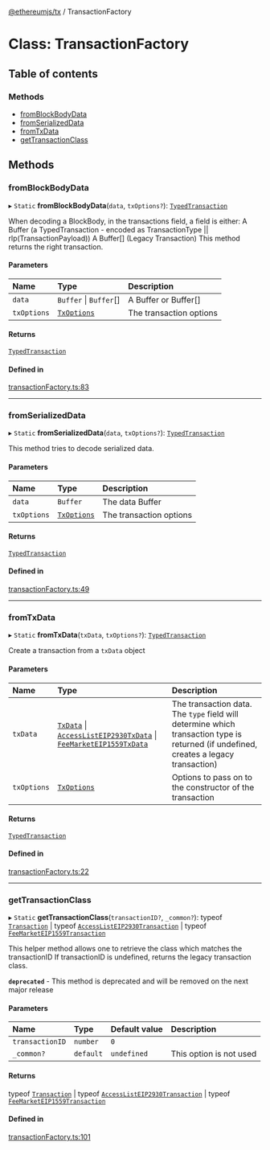 [@ethereumjs/tx](../README.md) / TransactionFactory

# Class: TransactionFactory

## Table of contents

### Methods

- [fromBlockBodyData](TransactionFactory.md#fromblockbodydata)
- [fromSerializedData](TransactionFactory.md#fromserializeddata)
- [fromTxData](TransactionFactory.md#fromtxdata)
- [getTransactionClass](TransactionFactory.md#gettransactionclass)

## Methods

### fromBlockBodyData

▸ `Static` **fromBlockBodyData**(`data`, `txOptions?`): [`TypedTransaction`](../README.md#typedtransaction)

When decoding a BlockBody, in the transactions field, a field is either:
A Buffer (a TypedTransaction - encoded as TransactionType || rlp(TransactionPayload))
A Buffer[] (Legacy Transaction)
This method returns the right transaction.

#### Parameters

| Name        | Type                                      | Description             |
| :---------- | :---------------------------------------- | :---------------------- |
| `data`      | `Buffer` \| `Buffer`[]                    | A Buffer or Buffer[]    |
| `txOptions` | [`TxOptions`](../interfaces/TxOptions.md) | The transaction options |

#### Returns

[`TypedTransaction`](../README.md#typedtransaction)

#### Defined in

[transactionFactory.ts:83](https://github.com/ethereumjs/ethereumjs-monorepo/blob/master/packages/tx/src/transactionFactory.ts#L83)

---

### fromSerializedData

▸ `Static` **fromSerializedData**(`data`, `txOptions?`): [`TypedTransaction`](../README.md#typedtransaction)

This method tries to decode serialized data.

#### Parameters

| Name        | Type                                      | Description             |
| :---------- | :---------------------------------------- | :---------------------- |
| `data`      | `Buffer`                                  | The data Buffer         |
| `txOptions` | [`TxOptions`](../interfaces/TxOptions.md) | The transaction options |

#### Returns

[`TypedTransaction`](../README.md#typedtransaction)

#### Defined in

[transactionFactory.ts:49](https://github.com/ethereumjs/ethereumjs-monorepo/blob/master/packages/tx/src/transactionFactory.ts#L49)

---

### fromTxData

▸ `Static` **fromTxData**(`txData`, `txOptions?`): [`TypedTransaction`](../README.md#typedtransaction)

Create a transaction from a `txData` object

#### Parameters

| Name        | Type                                                                                                                                                                            | Description                                                                                                                           |
| :---------- | :------------------------------------------------------------------------------------------------------------------------------------------------------------------------------ | :------------------------------------------------------------------------------------------------------------------------------------ |
| `txData`    | [`TxData`](../README.md#txdata) \| [`AccessListEIP2930TxData`](../interfaces/AccessListEIP2930TxData.md) \| [`FeeMarketEIP1559TxData`](../interfaces/FeeMarketEIP1559TxData.md) | The transaction data. The `type` field will determine which transaction type is returned (if undefined, creates a legacy transaction) |
| `txOptions` | [`TxOptions`](../interfaces/TxOptions.md)                                                                                                                                       | Options to pass on to the constructor of the transaction                                                                              |

#### Returns

[`TypedTransaction`](../README.md#typedtransaction)

#### Defined in

[transactionFactory.ts:22](https://github.com/ethereumjs/ethereumjs-monorepo/blob/master/packages/tx/src/transactionFactory.ts#L22)

---

### getTransactionClass

▸ `Static` **getTransactionClass**(`transactionID?`, `_common?`): typeof [`Transaction`](Transaction.md) \| typeof [`AccessListEIP2930Transaction`](AccessListEIP2930Transaction.md) \| typeof [`FeeMarketEIP1559Transaction`](FeeMarketEIP1559Transaction.md)

This helper method allows one to retrieve the class which matches the transactionID
If transactionID is undefined, returns the legacy transaction class.

**`deprecated`** - This method is deprecated and will be removed on the next major release

#### Parameters

| Name            | Type      | Default value | Description             |
| :-------------- | :-------- | :------------ | :---------------------- |
| `transactionID` | `number`  | `0`           |                         |
| `_common?`      | `default` | `undefined`   | This option is not used |

#### Returns

typeof [`Transaction`](Transaction.md) \| typeof [`AccessListEIP2930Transaction`](AccessListEIP2930Transaction.md) \| typeof [`FeeMarketEIP1559Transaction`](FeeMarketEIP1559Transaction.md)

#### Defined in

[transactionFactory.ts:101](https://github.com/ethereumjs/ethereumjs-monorepo/blob/master/packages/tx/src/transactionFactory.ts#L101)
